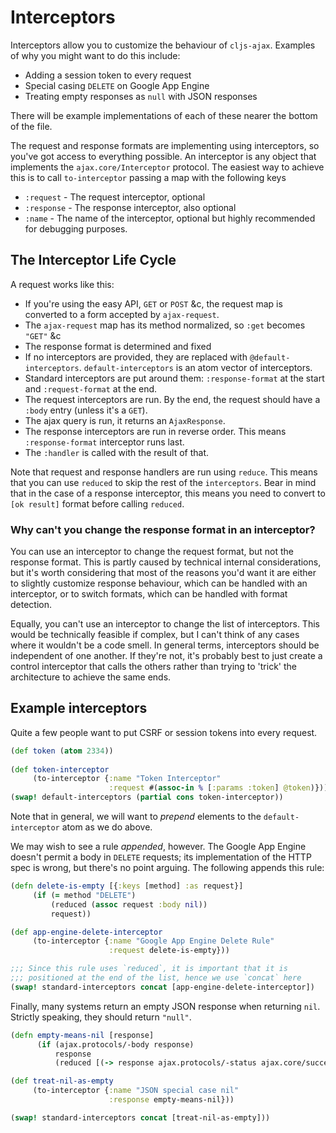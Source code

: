 # Interceptors

Interceptors allow you to customize the behaviour of `cljs-ajax`. Examples of why you might want to do this include:
* Adding a session token to every request
* Special casing `DELETE` on Google App Engine
* Treating empty responses as `null` with JSON responses

There will be example implementations of each of these nearer the bottom of the file. 

The request and response formats are implementing using interceptors, so you've got access to everything possible. An interceptor is any object that implements the `ajax.core/Interceptor` protocol. The easiest way to achieve this is to call `to-interceptor` passing a map with the following keys
* `:request` - The request interceptor, optional
* `:response` - The response interceptor, also optional
* `:name` - The name of the interceptor, optional but highly recommended for debugging purposes.

## The Interceptor Life Cycle

A request works like this:

* If you're using the easy API, `GET` or `POST` &c, the request map is converted to a form accepted by `ajax-request`.
* The `ajax-request` map has its method normalized, so `:get` becomes `"GET"` &c
* The response format is determined and fixed 
* If no interceptors are provided, they are replaced with `@default-interceptors`. `default-interceptors` is an atom vector of interceptors.
* Standard interceptors are put around them: `:response-format` at the start and `:request-format` at the end.
* The request interceptors are run. By the end, the request should have a `:body` entry (unless it's a `GET`).
* The ajax query is run, it returns an `AjaxResponse`.
* The response interceptors are run in reverse order. This means `:response-format` interceptor runs last.
* The `:handler` is called with the result of that.

Note that request and response handlers are run using `reduce`. This means that you can use `reduced` to skip the rest of the `interceptors`. Bear in mind that in the case of a response interceptor, this means you need to convert to `[ok result]` format before calling `reduced`.

### Why can't you change the response format in an interceptor?

You can use an interceptor to change the request format, but not the response format. This is partly caused by technical internal considerations, but it's worth considering that most of the reasons you'd want it are either to slightly customize response behaviour, which can be handled with an interceptor, or to switch formats, which can be handled with format detection.

Equally, you can't use an interceptor to change the list of interceptors. This would be technically feasible if complex, but I can't think of any cases where it wouldn't be a code smell. In general terms, interceptors should be independent of one another. If they're not, it's probably best to just create a control interceptor that calls the others rather than trying to 'trick' the architecture to achieve the same ends. 

## Example interceptors

Quite a few people want to put CSRF or session tokens into every request.

```clj
(def token (atom 2334))
     
(def token-interceptor
     (to-interceptor {:name "Token Interceptor"
                      :request #(assoc-in % [:params :token] @token)}))
(swap! default-interceptors (partial cons token-interceptor))
```

Note that in general, we will want to *prepend* elements to the `default-interceptor` atom as we do above.

We may wish to see a rule *appended*, however. The Google App Engine doesn't permit a body in `DELETE` requests; its implementation of the HTTP spec is wrong, but there's no point arguing.  The following appends this rule:

```clj
(defn delete-is-empty [{:keys [method] :as request}]
     (if (= method "DELETE")
         (reduced (assoc request :body nil))
         request))

(def app-engine-delete-interceptor
     (to-interceptor {:name "Google App Engine Delete Rule"
                      :request delete-is-empty}))

;;; Since this rule uses `reduced`, it is important that it is 
;;; positioned at the end of the list, hence we use `concat` here
(swap! standard-interceptors concat [app-engine-delete-interceptor])
```

Finally, many systems return an empty JSON response when returning `nil`. Strictly speaking, they should return `"null"`.

```clj
(defn empty-means-nil [response]
      (if (ajax.protocols/-body response)
          response
          (reduced [(-> response ajax.protocols/-status ajax.core/success?) nil])))

(def treat-nil-as-empty
     (to-interceptor {:name "JSON special case nil"
                      :response empty-means-nil}))

(swap! standard-interceptors concat [treat-nil-as-empty]))
```
